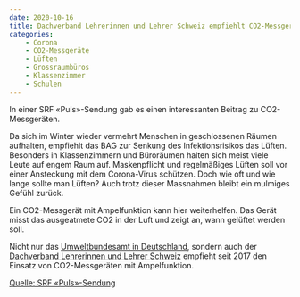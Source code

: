 ```yaml
---
date: 2020-10-16
title: Dachverband Lehrerinnen und Lehrer Schweiz empfiehlt CO2-Messgeräte
categories:
    - Corona
    - CO2-Messgeräte
    - Lüften
    - Grossraumbüros
    - Klassenzimmer
    - Schulen
---
```

In einer SRF «Puls»-Sendung gab es einen interessanten Beitrag zu CO2-Messgeräten. 

Da sich im Winter wieder vermehrt Menschen in geschlossenen Räumen aufhalten, empfiehlt das BAG zur Senkung des Infektionsrisikos das Lüften. Besonders in Klassenzimmern und Büroräumen halten sich meist viele Leute auf engem Raum auf. Maskenpflicht und regelmäßiges Lüften soll vor einer Ansteckung mit dem Corona-Virus schützen. Doch wie oft und wie lange sollte man Lüften? Auch trotz dieser Massnahmen bleibt ein mulmiges Gefühl zurück. 

Ein CO2-Messgerät mit Ampelfunktion kann hier weiterhelfen. Das Gerät misst das ausgeatmete CO2 in der Luft und zeigt an, wann gelüftet werden soll.

Nicht nur das [Umweltbundesamt in Deutschland](https://www.umweltbundesamt.de/sites/default/files/medien/pdfs/kohlendioxid_2008.pdf), sondern auch der [Dachverband Lehrerinnen und Lehrer Schweiz](https://www.lch.ch/aktuell/detail/covid-19-neue-dimension-in-sachen-luftqualitaet-dagmar-roesler) empfieht seit 2017 den Einsatz von CO2-Messgeräten mit Ampelfunktion.

[Quelle: SRF «Puls»-Sendung](https://www.srf.ch/play/tv/puls/video/lueften-gegen-corona---tieferes-infektionsrisiko-dank-co2-messung?urn=urn:srf:video:6329f261-1897-416a-bb0d-d2a3969af99f)